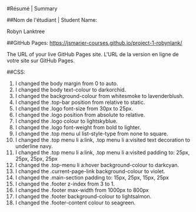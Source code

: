 #Résumé | Summary

##Nom de l'étudiant | Student Name:

Robyn Lanktree

##GitHub Pages: https://jsmarier-courses.github.io/project-1-robynlank/ 


The URL of your live GitHub Pages site. L'URL de la version en ligne de votre site sur GitHub Pages.



##CSS:

1. I changed the body margin from 0 to auto.
2. I changed the body text-colour to darkorchid. 
3. I changed the background-colour from whitesmoke to lavenderblush.
4. I changed the .top-bar position from relative to static.
5. I changed the .logo font-size from 30px to 25px.
6. I changed the .logo position from absolute to relative.
7. I changed the .logo colour to lightskyblue.
8. I changed the .logo font-weight from bold to lighter.
9. I changed the .top menu ul list-style-type from none to square. 
10. I changed the .top menu li a:link, .top menu li a:visited text decoration to underline navy.
11. I changed the .top menu li a:link, .top menu li a:visited padding to: 25px, 25px, 25px, 25px
12. I changed the .top-menu li a:hover background-colour to darkcyan.
13. I changed the .current-page-link background-colour to violet.
14. I changed the .main-section padding to: 15px, 25px, 15px, 25px
15. I changed the .footer z-index from 3 to 1. 
16. I changed the .footer max-width from 1000px to 800px 
17. I changed the .footer background-colour to lightsalmon.
18. I changed the .footer-content colour to seagreen.
 